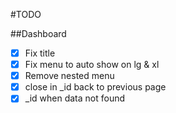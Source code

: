 #TODO

##Dashboard
- [x] Fix title
- [x] Fix menu to auto show on lg & xl
- [x] Remove nested menu
- [x] close in _id back to previous page
- [x] _id when data not found
